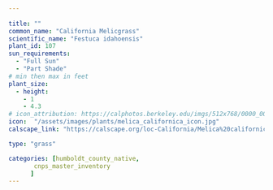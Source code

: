 ```yaml
---
 
title: ""
common_name: "California Melicgrass"
scientific_name: "Festuca idahoensis"
plant_id: 107 
sun_requirements:
  - "Full Sun"
  - "Part Shade"
# min then max in feet
plant_size:
  - height: 
    - 1
    - 4.3
# icon_attribution: https://calphotos.berkeley.edu/imgs/512x768/0000_0000/0511/0448.jpeg 
icon:  "/assets/images/plants/melica_californica_icon.jpg"
calscape_link: "https://calscape.org/loc-California/Melica%20californica(%20)"

type: "grass"

categories: [humboldt_county_native,
       cnps_master_inventory
      ]
---
```






